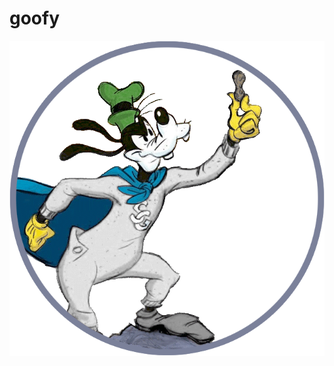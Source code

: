 # goofy

<img src="https://github.com/computative/goofy/blob/main/supergoof.gif?raw=true" style="width=30%; display:block;" />
